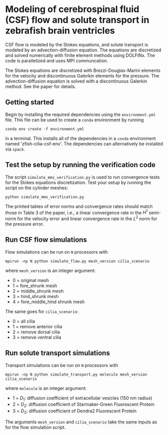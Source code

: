 # Modeling of cerebrospinal fluid (CSF) flow and solute transport in zebrafish brain ventricles
CSF flow is modeled by the Stokes equations, and solute transport is modeled by an advection-diffusion
equation. The equations are discretized and solved numerically with finite element methods using
DOLFINx. The code is parallelized and uses MPI communcation.

The Stokes equations are discretized with Brezzi-Douglas-Marini elements for the velocity and
discontinuous Galerkin elements for the pressure. The advection-diffusion equation is solved
with a discontinuous Galerkin method. See the paper for details.

## Getting started
Begin by installing the required dependencies using the `environment.yml` file. This file
can be used to create a `conda` environment by running
```
conda env create -f environment.yml
```
in a terminal. This installs all of the dependencies in a `conda` environment named
'zfish-cilia-csf-env'. The dependencies can alternatively be installed via `spack`.

## Test the setup by running the verification code
The script `simulate_mms_verification.py` is used to run convergence tests for the 
Stokes equations discretization. Test your setup by running the script on the 
cylinder meshes:
```
python simulate_mms_verification.py
```
The printed tables of error norms and convergence rates should
match those in Table 3 of the paper, i.e., a linear convergence rate in the 
$H^1$ semi-norm for the velocity error and linear convergence rate in the
$L^2$ norm for the pressure error.

## Run CSF flow simulations
Flow simulations can be run on `N` processors with
```
mpirun -np N python simulate_flow.py mesh_version cilia_scenario
```
where `mesh_version` is an integer argument:
- 0 = original mesh
- 1 = fore_shrunk mesh
- 2 = middle_shrunk mesh
- 3 = hind_shrunk mesh
- 4 = fore_middle_hind shrunk mesh

The same goes for `cilia_scenario`:
- 0 = all cilia
- 1 = remove anterior cilia
- 2 = remove dorsal cilia
- 3 = remove ventral cilia

## Run solute transport simulations
Transport simulations can be run on `N` processors with
```
mpirun -np N python simulate_transport.py molecule mesh_version cilia_scenario
```
where `molecule` is an integer argument:
- 1 = $D_1$: diffusion coefficient of extracellular vesicles (150 nm radius)
- 2 = $D_2$: diffusion coefficient of Starmaker-Green Fluorescent Protein
- 3 = $D_3$: diffusion coefficient of Dendra2 Fluorescent Protein

The arguments `mesh_version` and `cilia_scenario` take the same inputs
as for the flow simulation script.